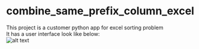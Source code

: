 # combine_same_prefix_column_excel
This project is a customer python app for excel sorting problem  
It has a user interface look like below:  
![alt text](https://github.com/[jgw0915]/[combine_same_prefix_column_excel]/blob/[main]/image/UI_Demo.jpg?raw=true)
